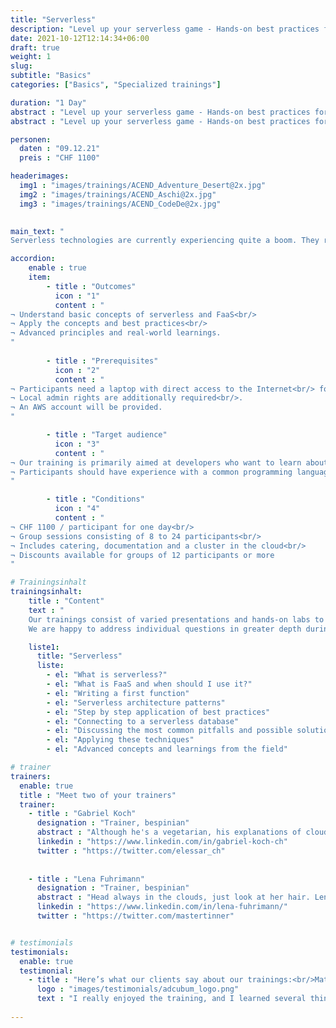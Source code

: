 ```yaml
---
title: "Serverless"
description: "Level up your serverless game - Hands-on best practices for serverless and FaaS."
date: 2021-10-12T12:14:34+06:00
draft: true
weight: 1
slug: 
subtitle: "Basics"
categories: ["Basics", "Specialized trainings"]

duration: "1 Day"
abstract : "Level up your serverless game - Hands-on best practices for serverless and FaaS."
abstract : "Level up your serverless game - Hands-on best practices for serverless and FaaS."

personen: 
  daten : "09.12.21"
  preis : "CHF 1100"

headerimages:
  img1 : "images/trainings/ACEND_Adventure_Desert@2x.jpg"
  img2 : "images/trainings/ACEND_Aschi@2x.jpg"
  img3 : "images/trainings/ACEND_CodeDe@2x.jpg"
      

main_text: "
Serverless technologies are currently experiencing quite a boom. They range from Function-as-a-Service (FaaS) to complete database and queuing systems to authentication and monitoring solutions. In this training, we will mainly look at FaaS and create corresponding functions that follow common best practices and run in AWS Lambda. In doing so, we will learn about certain stumbling blocks and peculiarities of these platforms and how to deal with them."

accordion:
    enable : true
    item:
        - title : "Outcomes"
          icon : "1"
          content : "
¬ Understand basic concepts of serverless and FaaS<br/> 
¬ Apply the concepts and best practices<br/>
¬ Advanced principles and real-world learnings.
"
 
        - title : "Prerequisites"
          icon : "2"
          content : "
¬ Participants need a laptop with direct access to the Internet<br/> for the training.
¬ Local admin rights are additionally required<br/>.
¬ An AWS account will be provided.
"

        - title : "Target audience"
          icon : "3"
          content : "
¬ Our training is primarily aimed at developers who want to learn about this new world and its advantages and disadvantages<br/>.
¬ Participants should have experience with a common programming language, but this is not a strict requirement.
"

        - title : "Conditions"
          icon : "4"
          content : "
¬ CHF 1100 / participant for one day<br/>
¬ Group sessions consisting of 8 to 24 participants<br/>
¬ Includes catering, documentation and a cluster in the cloud<br/>
¬ Discounts available for groups of 12 participants or more
"

# Trainingsinhalt
trainingsinhalt: 
    title : "Content"
    text : "
    Our trainings consist of varied presentations and hands-on labs to convey their content in an exciting way.
    We are happy to address individual questions in greater depth during the training."

    liste1:
      title: "Serverless"
      liste:
        - el: "What is serverless?"
        - el: "What is FaaS and when should I use it?"
        - el: "Writing a first function"
        - el: "Serverless architecture patterns"
        - el: "Step by step application of best practices"
        - el: "Connecting to a serverless database"
        - el: "Discussing the most common pitfalls and possible solutions"
        - el: "Applying these techniques"
        - el: "Advanced concepts and learnings from the field"

# trainer
trainers:
  enable: true
  title : "Meet two of your trainers"
  trainer:
    - title : "Gabriel Koch"
      designation : "Trainer, bespinian"
      abstract : "Although he's a vegetarian, his explanations of cloud technologies have a lot of meat on the bone"
      linkedin : "https://www.linkedin.com/in/gabriel-koch-ch"
      twitter : "https://twitter.com/elessar_ch"
    
    
    - title : "Lena Fuhrimann"
      designation : "Trainer, bespinian"
      abstract : "Head always in the clouds, just look at her hair. Lena loves modernizing software and working with new technologies. She uses Arch btw."
      linkedin : "https://www.linkedin.com/in/lena-fuhrimann/"
      twitter : "https://twitter.com/mastertinner"


# testimonials
testimonials:
  enable: true
  testimonial:
    - title : "Here’s what our clients say about our trainings:<br/>Matthias Summer, Austria"
      logo : "images/testimonials/adcubum_logo.png"
      text : "I really enjoyed the training, and I learned several things that helped me with my daily tasks. You could tell that the trainers had a lot of practical experience with and passion for the technology. They also supported us well and gave us useful advice."     
      
---
```

